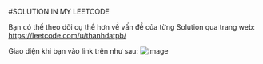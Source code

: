 #SOLUTION IN MY LEETCODE

Bạn có thể theo dõi cụ thể hơn về vấn đề của từng Solution qua trang web:
https://leetcode.com/u/thanhdatpb/

Giao diện khi bạn vào link trên như sau:
![image](https://github.com/user-attachments/assets/602655f2-c750-4189-841a-1421a0ce08d4)

